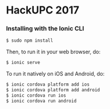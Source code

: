 # HackUPC 2017

### Installing with the Ionic CLI

```bash
$ sudo npm install
```

Then, to run it in your web browser, do:

```bash
$ ionic serve
```

To run it natively on iOS and Android, do:

```bash
$ ionic cordova platform add ios
$ ionic cordova platform add android
$ ionic cordova run ios
$ ionic cordova run android
```
